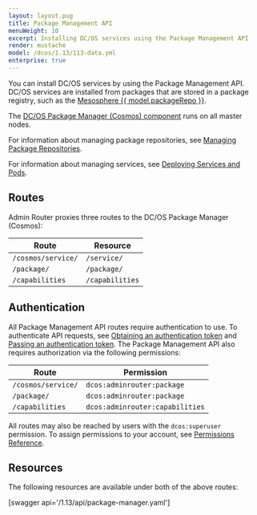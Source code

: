 ```yaml
---
layout: layout.pug
title: Package Management API
menuWeight: 10
excerpt: Installing DC/OS services using the Package Management API
render: mustache
model: /dcos/1.13/113-data.yml
enterprise: true
---
```


You can install DC/OS services by using the Package Management API. DC/OS services are installed from packages that are stored in a package registry, such as the [Mesosphere {{ model.packageRepo }}](/1.13/overview/concepts/#mesosphere-universe).

The [DC/OS Package Manager (Cosmos) component](/1.13/overview/architecture/components/#dcos-package-manager) runs on all master nodes.

For information about managing package repositories, see [Managing Package Repositories](/1.13/administering-clusters/repo/).

For information about managing services, see [Deploying Services and Pods](/1.13/deploying-services/).


## Routes
Admin Router proxies three routes to the DC/OS Package Manager (Cosmos):

| Route | Resource |
|-------|----------|
| `/cosmos/service/` | `/service/` |
| `/package/` | `/package/` |
| `/capabilities` | `/capabilities` |


## Authentication

All Package Management API routes require authentication to use. To authenticate API requests, see [Obtaining an authentication token](/1.13/security/ent/iam-api/#obtaining-an-authentication-token) and [Passing an authentication token](/1.13/security/ent/iam-api/#passing-an-authentication-token). The Package Management API also requires authorization via the following permissions:

| Route | Permission |
|-------|----------|
| `/cosmos/service/` | `dcos:adminrouter:package` |
| `/package/` | `dcos:adminrouter:package` |
| `/capabilities` | `dcos:adminrouter:capabilities` |

All routes may also be reached by users with the `dcos:superuser` permission. To assign permissions to your account, see [Permissions Reference](/1.13/security/ent/perms-reference/).


## Resources

The following resources are available under both of the above routes:

[swagger api='/1.13/api/package-manager.yaml']
